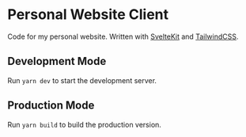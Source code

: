 # Personal Website Client
Code for my personal website. Written with [SvelteKit](https://kit.svelte.dev/) and [TailwindCSS](https://tailwindcss.com/).

## Development Mode
Run `yarn dev` to start the development server.

## Production Mode
Run `yarn build` to build the production version.
